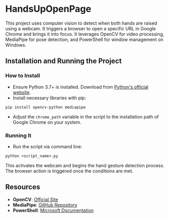# HandsUpOpenPage

This project uses computer vision to detect when both hands are raised using a webcam. It triggers a browser to open a specific URL in Google Chrome and brings it into focus. It leverages OpenCV for video processing, MediaPipe for pose detection, and PowerShell for window management on Windows.

## Installation and Running the Project

### How to Install
- Ensure Python 3.7+ is installed. Download from [Python's official website](https://www.python.org/downloads/).
- Install necessary libraries with pip:

```
pip install opencv-python mediapipe
```

- Adjust the `chrome_path` variable in the script to the installation path of Google Chrome on your system.

### Running It
- Run the script via command line:
    
```
python <script_name>.py
```

This activates the webcam and begins the hand gesture detection process. The browser action is triggered once the conditions are met.

## Resources
- **OpenCV**: [Official Site](https://opencv.org/)
- **MediaPipe**: [GitHub Repository](https://github.com/google/mediapipe)
- **PowerShell**: [Microsoft Documentation](https://docs.microsoft.com/en-us/powershell/)
